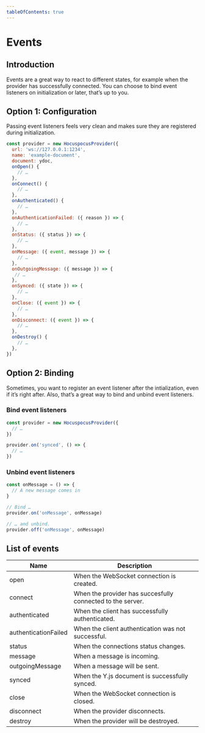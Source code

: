 ```yaml
---
tableOfContents: true
---
```


# Events

## Introduction
Events are a great way to react to different states, for example when the provider has successfully connected. You can choose to bind event listeners on initialization or later, that’s up to you.

## Option 1: Configuration
Passing event listeners feels very clean and makes sure they are registered during initialization.

```js
const provider = new HocuspocusProvider({
  url: 'ws://127.0.0.1:1234',
  name: 'example-document',
  document: ydoc,
  onOpen() {
    // …
  },
  onConnect() {
    // …
  },
  onAuthenticated() {
    // …
  },
  onAuthenticationFailed: ({ reason }) => {
    // …
  },
  onStatus: ({ status }) => {
    // …
  },
  onMessage: ({ event, message }) => {
    // …
  },
  onOutgoingMessage: ({ message }) => {
   // …
  },
  onSynced: ({ state }) => {
    // …
  },
  onClose: ({ event }) => {
    // …
  },
  onDisconnect: ({ event }) => {
    // …
  },
  onDestroy() {
    // …
  },
})
```

## Option 2: Binding
Sometimes, you want to register an event listener after the intialization, even if it’s right after. Also, that’s a great way to bind and unbind event listeners.

### Bind event listeners

```js
const provider = new HocuspocusProvider({
  // …
})

provider.on('synced', () => {
  // …
})
```

### Unbind event listeners

```js
const onMessage = () => {
  // A new message comes in
}

// Bind …
provider.on('onMessage', onMessage)

// … and unbind.
provider.off('onMessage', onMessage)
```

## List of events

| Name                 | Description                                                |
|----------------------|------------------------------------------------------------|
| open                 | When the WebSocket connection is created.                  |
| connect              | When the provider has succesfully connected to the server. |
| authenticated        | When the client has successfully authenticated.            |
| authenticationFailed | When the client authentication was not successful.         |
| status               | When the connections status changes.                       |
| message              | When a message is incoming.                                |
| outgoingMessage      | When a message will be sent.                               |
| synced               | When the Y.js document is successfully synced.             |
| close                | When the WebSocket connection is closed.                   |
| disconnect           | When the provider disconnects.                             |
| destroy              | When the provider will be destroyed.                       |

